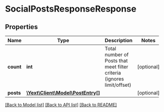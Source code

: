 # SocialPostsResponseResponse

## Properties
Name | Type | Description | Notes
------------ | ------------- | ------------- | -------------
**count** | **int** | Total number of Posts that meet filter criteria (ignores limit/offset) | [optional] 
**posts** | [**\Yext\Client\Model\PostEntry[]**](PostEntry.md) |  | [optional] 

[[Back to Model list]](../README.md#documentation-for-models) [[Back to API list]](../README.md#documentation-for-api-endpoints) [[Back to README]](../README.md)



